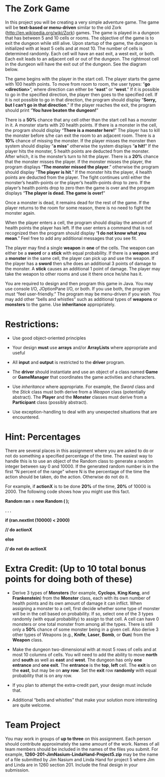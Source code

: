 The Zork Game
=============

In this project you will be creating a very simple adventure game. The game will
be **text-based or menu-driven** similar to the old Zork
(<http://en.wikipedia.org/wiki/Zork>) games. The game is played in a dungeon
that has between 5 and 10 cells or rooms. The objective of the game is to exit
the dungeon while still alive. Upon startup of the game, the dungeon is
initialized with at least 5 cells and at most 10. The number of cells is
determined randomly. Each cell will have an east exit, a west exit, or both.
Each exit leads to an adjacent cell or out of the dungeon. The rightmost cell in
the dungeon will have the exit out of the dungeon. See the diagram below.

The game begins with the player in the start cell. The player starts the game
with 100 health points. To move from room to room, the user types: “**go
\<direction\>**”, where direction can either be “**east**” or “**west**.” If it
is possible to go in the specified direction, the player then goes to the
specified cell. If it is not possible to go in that direction, the program
should display “**Sorry, but I can’t go in that direction**.” If the player
reaches the exit, the program should print “**You have beaten the dungeon!**”

There is a **50%** chance that any cell other than the start cell has a monster
in it. A monster starts with 20 health points. If there is a monster in the
cell, the program should display “**There is a monster here!**” The player has
to kill the monster before s/he can exit the room to an adjacent room. There is
a **10%** chance of missing the monster. If the player misses the monster then
system should display “**a miss**” otherwise the system displays “**a hit!**” If
the player hits the monster, 5 health points are deducted from the monster.
After which, it is the monster’s turn to hit the player. There is a **20%**
chance that the monster misses the player. If the monster misses the player, the
program displays “**The monster missed the player**.” otherwise the program
should display “**The player is hit**.” If the monster hits the player, 4 health
points are deducted from the player. The fight continues until either the
monster’s health-points or the player’s health-points drop to zero. If the
player’s health points drop to zero then the game is over and the program
displays “**The player is dead. The game is over!**”

Once a monster is dead, it remains dead for the rest of the game. If the player
returns to the room for some reason, there is no need to fight the monster
again.

When the player enters a cell, the program should display the amount of health
points the player has left. If the user enters a command that is not recognized
then the program should display “**I do not know what you mean**.” Feel free to
add any additional messages that you see fit.

The player may find a single **weapon** in **one** of the cells. The weapon can
either be a **sword** or a **stick** with equal probability. If there is a
**weapon** and a **monster** in the same cell, the player can pick up and use
the weapon. If the player has a **sword** then s/he does an additional 3 points
of damage to the monster. A **stick** causes an additional 1 point of damage.
The player may take the weapon to other rooms and use it there once he/she has
it.

You are required to design and then program this game in Java. You may use
console I/O, JOptionPane I/O, or both. If you use both, the program must “feel
user-friendly.” The program may be menu-driven if you wish. You may add other
“bells and whistles” such as additional types of **weapons** or **monsters** to
the game. Use **inheritance** appropriately.

Restrictions:
=============

-   Use good object-oriented principles

-   Your design **must** use **arrays** and/or **ArrayLists** where appropriate
    and useful

-   All **input** and **output** is restricted to the **driver** program.

-   The **driver** should instantiate and use an object of a class named
    **Game** or **GameManager** that coordinates the game activities and
    characters.

-   Use *inheritance* where appropriate. For example, the *Sword* class and the
    *Stick* class must both derive from a *Weapon* class (potentially abstract).
    The **Player** and the **Monster** classes must derive from a
    **Participant** class (possibly abstract).

-   Use exception-handling to deal with any unexpected situations that are
    encountered.

Hint: Percentages
=================

There are several places in this assignment where you are asked to do or not do
something a specified percentage of the time. The easiest way to handle this is
to use an object of the Random class to generate a random integer between say 0
and 10000. If the generated random number is in the first “N percent of the
range” where N is the percentage of the time the action should be taken, do the
action. Otherwise do not do it.

For example, if **actionX** is to be done **20%** of the time, **20%** of 10000
is 2000. The following code shows how you might use this fact.

**Random ran = new Random ( );**

**. . .**

**if (ran.nextInt (10000) \< 2000)**

**// do actionX**

**else**

**// do not do actionX**

Extra Credit: (Up to 10 total bonus points for doing both of these)
===================================================================

-   Derive 3 types of **Monsters** (for example, **Cyclops**, **King Kong**, and
    **Frankenstein**) from the **Monster** class, each with its own number of
    health points and its own amount of damage it can inflict. When assigning a
    monster to a cell, first decide whether some type of monster will be in the
    cell based on probability. If so, select one of the 3 types randomly (with
    equal probability) to assign to that cell. A cell can have 0 monsters or one
    total monster from among all the types. There is still only a **50%** chance
    of some monster being in a given cell. Also derive 3 other types of Weapons
    (e.g., **Knife**, **Laser**, **Bomb**, or **Gun**) from the **Weapon**
    class.

-   Make the dungeon two-dimensional with at most 5 rows of cells and at most 10
    columns of cells. You will need to add the ability to move **north** and
    **south** as well as **east** and **west**. The dungeon has only **one
    entrance** and **one exit**. The **entrance** is the **top**, **left** cell.
    The **exit** is on the **east**, but may be on **any row**. Set the **exit**
    row **randomly** with equal probability that is on any row.

-   If you plan to attempt the extra-credit part, your design must include that.

-   Additional “bells and whistles” that make your solution more interesting are
    quite welcome.

Team Project
============

You may work in groups of **up to three** on this assignment. Each person should
contribute approximately the same amount of the work. Names of all team members
should be included in the names of the files you submit. For example,
**1260-201-JimNasium-LindaHand-Project5.zip** may be the name of a file
submitted by Jim Nasium and Linda Hand for project 5 where Jim and Linda are in
1260 section 201. Include the final design in your submission.
